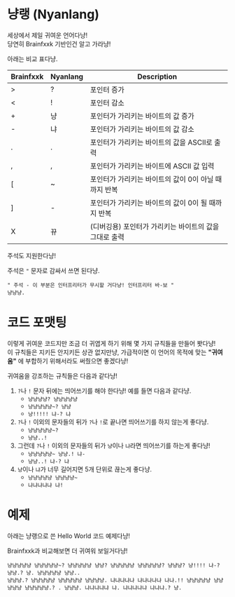 # 냥랭 (Nyanlang)

세상에서 제일 귀여운 언어다냥!  
당연히 Brainfxxk 기반인건 알고 가라냥!

아래는 비교 표다냥.


| Brainfxxk | Nyanlang | Description                     |
|-----------|----------|---------------------------------|
| >         | ?        | 포인터 증가                          |
| <         | !        | 포인터 감소                          |
| +         | 냥        | 포인터가 가리키는 바이트의 값 증가             |
| -         | 냐        | 포인터가 가리키는 바이트의 값 감소             |
| .         | .        | 포인터가 가리키는 바이트의 값을 ASCII로 출력     |
| ,         | ,        | 포인터가 가리키는 바이트에 ASCII 값 입력       |
| [         | ~        | 포인터가 가리키는 바이트의 값이 0이 아닐 때까지 반복  |
| ]         | -        | 포인터가 가리키는 바이트의 값이 0이 될 때까지 반복   |
| X         | 뀨        | (디버깅용) 포인터가 가리키는 바이트의 값을 그대로 출력 |

주석도 지원한다냥!

주석은 `"` 문자로 감싸서 쓰면 된다냥.

```
" 주석 - 이 부분은 인터프리터가 무시할 거다냥! 인터프리터 바-보 "
냥냥냥.
```

# 코드 포맷팅
이렇게 귀여운 코드지만 조금 더 귀엽게 하기 위해 몇 가지 규칙들을 만들어 봣다냥!  
이 규칙들은 지키든 안지키든 상관 없지만냥, 가급적이면 이 언어의 목적에 맞는 
**"귀여움"** 에 부합하기 위해서라도 써줬으면 좋겠다냥!

귀여움을 강조하는 규칙들은 다음과 같다냥!
1. `?`나 `!` 문자 뒤에는 띄어쓰기를 해야 한다냥! 예를 들면 다음과 같다냥.
    + `냥냥냥냥? 냥냥냥냥냥`
    + `냥냥냥냥냥~? 냥냥`
    + `냥!!!!! 냐-? 냐`
2. `?`나 `!` 이외의 문자들의 뒤가 `?`나 `!`로 끝나면 띄어쓰기를 하지 않는게 좋다냥.
    + `냥냥냥냥냥~?`
    + `냥냥..!`
3. 그런데 `?`나 `!` 이외의 문자들의 뒤가 `냥`이나 `냐`라면 띄어쓰기를 하는게 좋다냥!
    + `냥냥냥냥냥~ 냥냥.! 냐-`
    + `냥냥..! 냐-? 냐`
4. `냥`이나 `냐`가 너무 길어지면 5개 단위로 끊는게 좋다냥.
    + `냥냥냥냥냥 냥냥냥냥~`
    + `냐냐냐냐냐 냐!`

# 예제

아래는 냥랭으로 쓴 Hello World 코드 예제다냥!

Brainfxxk과 비교해보면 더 귀여워 보일거다냥!

```
냥냥냥냥냥 냥냥냥냥냥~? 냥냥냥냥냥 냥냥? 냥냥냥냥냥 냥냥냥냥냥? 냥냥냥? 냥!!!! 냐-? 냥냥.? 냥. 냥냥냥냥냥 냥냥..
냥냥냥.? 냥냥냥냥냥 냥냥냥냥냥 냥냥냥냥. 냐냐냐냐냐 냐냐냐냐냐 냐냐.!! 냥냥냥냥냥 냥냥냥냥냥 냥냥냥냥냥.? . 냥냥냥. 냐냐냐냐냐 냐. 냐냐냐냐냐 냐냐냐.? 냥.
```